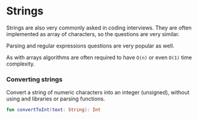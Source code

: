 # Strings

Strings are also very commonly asked in coding interviews. They are often implemented as array of characters, so the questions are very similar.

Parsing and regular expressions questions are very popular as well.

As with arrays algorithms are often required to have `O(n)` or even `O(1)` time complexity.

### Converting strings

Convert a string of numeric characters into an integer (unsigned), without using and libraries or parsing functions.

```kotlin
fun convertToInt(text: String): Int
```
